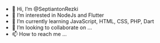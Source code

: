 - 👋 Hi, I’m @SeptiantonRezki
- 👀 I’m interested in NodeJs and Flutter
- 🌱 I’m currently learning JavaScript, HTML, CSS, PHP, Dart
- 💞️ I’m looking to collaborate on ...
- 📫 How to reach me ...

<!---
SeptiantonRezki/SeptiantonRezki is a ✨ special ✨ repository because its `README.md` (this file) appears on your GitHub profile.
You can click the Preview link to take a look at your changes.
--->
